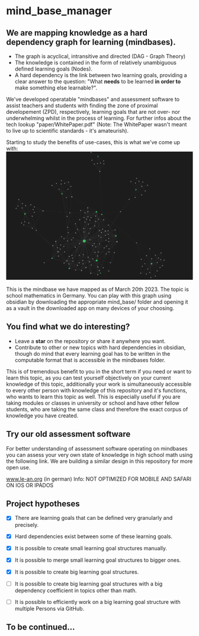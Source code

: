 # mind_base_manager
## We are mapping knowledge as a hard dependency graph for learning (mindbases).

- The graph is acyclical, intransitive and directed (DAG - Graph Theory)
- The knowledge is contained in the form of relatively unambiguous defined learning goals (Nodes). 
- A hard dependency is the link between two learning goals, providing a clear answer to the question: "What **needs** to be learned **in order to** make something else learnable?".

We've developed operatable "mindbases" and assessment software to assist teachers and students with finding the zone of proximal developement (ZPD), respectively, learning goals that are not over- nor underwhelming whilst in the process of learning.
For further infos about the tech lookup "paper/WhitePaper.pdf" (Note: The WhitePaper wasn't meant to live up to scientific standards - it's amateurish).

Starting to study the benefits of use-cases, this is what we've come up with: 
![](images/germany_math_graph.png)

This is the mindbase we have mapped as of March 20th 2023. The topic is school mathematics in Germany.
You can play with this graph using obsidian by downloading the appropriate mind_base/ folder and opening it as a vault in the downloaded app on many devices of your choosing.

## You find what we do interesting?
- Leave a **star** on the repository or share it anywhere you want.
- Contribute to other or new topics with hard dependencies in obsidian, though do mind that every learning goal has to be written in the computable format that is accessible in the mindbases folder. 
<!-- sehr komischer Satz -->
This is of tremendous benefit to you in the short term if you need or want to learn this topic, as you can test yourself objectively on your current knowledge of this topic, additionally your work is simultaneously accessible to every other person with knowledge of this repository and it's functions, who wants to learn this topic as well. 
This is especially useful if you are taking modules or classes in university or school and have other fellow students, who are taking the same class and therefore the exact corpus of knowledge you have created.

## Try our old assessment software
For better understanding of assessment software operating on mindbases you can assess your very own state of knowledge in high school math using the following link.
We are building a similar design in this repository for more open use.

www.le-an.org (in german)
Info: NOT OPTIMIZED FOR MOBILE AND SAFARI ON IOS OR IPADOS

## Project hypotheses
- [x] There are learning goals that can be defined very granularly and precisely.
- [x] Hard dependencies exist between some of these learning goals.
- [x] It is possible to create small learning goal structures manually.
- [x] It is possible to merge small learning goal structures to bigger ones.
- [x] It is possible to create big learning goal structures.
- [ ] It is possible to create big learning goal structures with a big dependency coefficient in topics other than math.
- [ ] It is possible to efficiently work on a big learning goal structure with multiple Persons via GitHub.


## To be continued...


